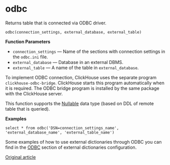 # odbc

Returns table that is connected via ODBC driver.

```
odbc(connection_settings, external_database, external_table)
```

**Function Parameters**

- `connection_settings` — Name of the sections with connection settings in the `odbc.ini` file.
- `external_database` — Database in an external DBMS.
- `external_table` — A name of the table in `external_database`.

To implement ODBC connection, ClickHouse uses the separate program `clickhouse-odbc-bridge`. ClickHouse starts this program automatically when it is required. The ODBC bridge program is installed by the same package with the ClickHouse server.

This function supports the [Nullable](../../data_types/nullable.md) data type (based on DDL of remote table that is queried).

**Examples**

```
select * from odbc('DSN=connection_settings_name', 'external_database_name', 'external_table_name')
```

Some examples of how to use external dictionaries through ODBC you can find in the [ODBC](../../query_language/dicts/external_dicts_dict_sources.md#dicts-external_dicts_dict_sources-odbc) section of external dictionaries configuration.

[Original article](https://clickhouse.yandex/docs/en/query_language/table_functions/jdbc/) <!--hide-->
